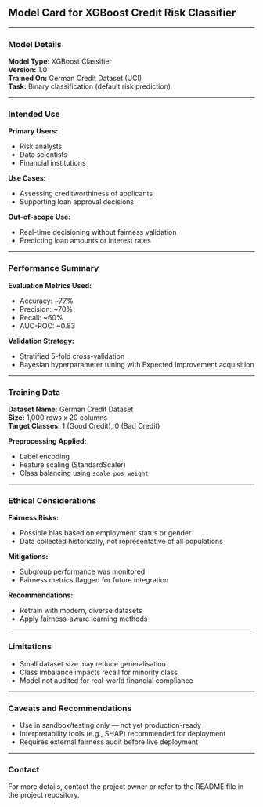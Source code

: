 ## Model Card for XGBoost Credit Risk Classifier

---

### Model Details

**Model Type:** XGBoost Classifier  
**Version:** 1.0  
**Trained On:** German Credit Dataset (UCI)  
**Task:** Binary classification (default risk prediction)

---

### Intended Use

**Primary Users:**
- Risk analysts
- Data scientists
- Financial institutions

**Use Cases:**
- Assessing creditworthiness of applicants
- Supporting loan approval decisions

**Out-of-scope Use:**
- Real-time decisioning without fairness validation
- Predicting loan amounts or interest rates

---

### Performance Summary

**Evaluation Metrics Used:**
- Accuracy: ~77%
- Precision: ~70%
- Recall: ~60%
- AUC-ROC: ~0.83

**Validation Strategy:**
- Stratified 5-fold cross-validation
- Bayesian hyperparameter tuning with Expected Improvement acquisition

---

### Training Data

**Dataset Name:** German Credit Dataset  
**Size:** 1,000 rows x 20 columns  
**Target Classes:** 1 (Good Credit), 0 (Bad Credit)

**Preprocessing Applied:**
- Label encoding
- Feature scaling (StandardScaler)
- Class balancing using `scale_pos_weight`

---

### Ethical Considerations

**Fairness Risks:**
- Possible bias based on employment status or gender
- Data collected historically, not representative of all populations

**Mitigations:**
- Subgroup performance was monitored
- Fairness metrics flagged for future integration

**Recommendations:**
- Retrain with modern, diverse datasets
- Apply fairness-aware learning methods

---

### Limitations
- Small dataset size may reduce generalisation
- Class imbalance impacts recall for minority class
- Model not audited for real-world financial compliance

---

### Caveats and Recommendations
- Use in sandbox/testing only — not yet production-ready
- Interpretability tools (e.g., SHAP) recommended for deployment
- Requires external fairness audit before live deployment

---

### Contact
For more details, contact the project owner or refer to the README file in the project repository.